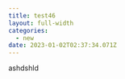 ```yaml
---
title: test46
layout: full-width
categories:
  - new
date: 2023-01-02T02:37:34.071Z
---
```

a﻿shdshld